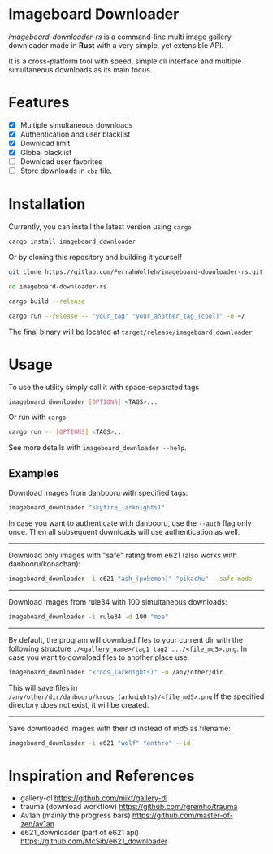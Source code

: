 # Imageboard Downloader

*imageboard-downloader-rs* is a command-line multi image gallery downloader made in **Rust** with a very simple, yet
extensible API.

It is a cross-platform tool with speed, simple cli interface and multiple simultaneous downloads as its main focus.


Features
========
- [x] Multiple simultaneous downloads
- [x] Authentication and user blacklist
- [x] Download limit
- [x] Global blacklist
- [ ] Download user favorites
- [ ] Store downloads in `cbz` file.

Installation
============

Currently, you can install the latest version using `cargo`

```bash
cargo install imageboard_downloader
```
Or by cloning this repository and building it yourself

```bash
git clone https://gitlab.com/FerrahWolfeh/imageboard-downloader-rs.git

cd imageboard-downloader-rs

cargo build --release

cargo run --release -- "your_tag" "your_another_tag_(cool)" -o ~/
```

The final binary will be located at `target/release/imageboard_downloader`

Usage
=====

To use the utility simply call it with space-separated tags

```bash
imageboard_downloader [OPTIONS] <TAGS>...
```
Or run with `cargo`

```bash
cargo run -- [OPTIONS] <TAGS>...
```

See more details with `imageboard_downloader --help`.


Examples
--------

Download images from danbooru with specified tags:

```bash
imageboard_downloader "skyfire_(arknights)"
```
In case you want to authenticate with danbooru, use the `--auth` flag only once. Then all subsequent downloads will use authentication as well.

***

Download only images with "safe" rating from e621 (also works with danbooru/konachan):

```bash
imageboard_downloader -i e621 "ash_(pokemon)" "pikachu" --safe-mode
```
***

Download images from rule34 with 100 simultaneous downloads:
```bash
imageboard_downloader -i rule34 -d 100 "moe"
```
***

By default, the program will download files to your current dir with the following structure `./<gallery_name>/tag1 tag2 .../<file_md5>.png`. In case you want to download files to another place use:
```bash
imageboard_downloader "kroos_(arknights)" -o /any/other/dir
```
This will save files in `/any/other/dir/danbooru/kroos_(arknights)/<file_md5>.png`
If the specified directory does not exist, it will be created.

***

Save downloaded images with their id instead of md5 as filename:
```bash
imageboard_downloader -i e621 "wolf" "anthro" --id
```



Inspiration and References
==========================

* gallery-dl                         https://github.com/mikf/gallery-dl
* trauma (download workflow)         https://github.com/rgreinho/trauma
* Av1an (mainly the progress bars)   https://github.com/master-of-zen/av1an
* e621_downloader (part of e621 api) https://github.com/McSib/e621_downloader


